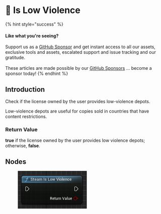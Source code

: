 # 🔵 Is Low Violence

{% hint style="success" %}
#### Like what you're seeing?

Support us as a [GitHub Sponsor](../../../../become-a-sponsor/) and get instant access to all our assets, exclusive tools and assets, escalated support and issue tracking and our gratitude.\
\
These articles are made possible by our [GitHub Sponsors](../../../../become-a-sponsor/) ... become a sponsor today!
{% endhint %}

## Introduction

Check if the license owned by the user provides low-violence depots.

Low-violence depots are useful for copies sold in countries that have content restrictions.

### Return Value

**true** if the license owned by the user provides low violence depots; otherwise, **false**.

## Nodes

<figure><img src="../../../../.gitbook/assets/image (6).png" alt=""><figcaption></figcaption></figure>
